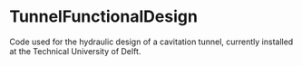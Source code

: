 # TunnelFunctionalDesign
Code used for the hydraulic design of a cavitation tunnel, currently installed at the Technical University of Delft.
